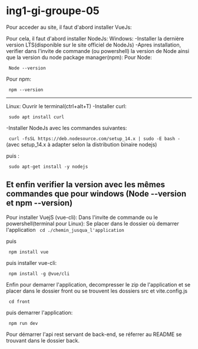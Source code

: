 # ing1-gi-groupe-05
Pour acceder au site, il faut d'abord installer VueJs:

Pour cela, il faut d'abord installer NodeJs:
Windows:
 -Installer la dernière version LTS(disponible sur le site officiel de NodeJs)
 -Apres installation, verifier dans l'invite de commande (ou powershell) la version de Node ainsi que la version du node package manager(npm):
 Pour Node:
 
 ``` Node --version```
 
 Pour npm:
 
 ``` npm --version```
 
----------------------------------------------------------------------------------------------------------------------------------------
Linux: 
 Ouvrir le terminal(ctrl+alt+T) 
 -Installer curl: 
 
 ``` sudo apt install curl```
 
 -Installer NodeJs avec les commandes suivantes:
 
 ``` curl -fsSL https://deb.nodesource.com/setup_14.x | sudo -E bash -```  (avec setup_14.x à adapter selon la distribution binaire nodejs)
 
 puis :
 
 ``` sudo apt-get install -y nodejs```
 
 Et enfin verifier la version avec les mêmes commandes que pour windows (Node --version et  npm --version)
----------------------------------------------------------------------------------------------------------------------------------------
Pour installer VuejS (vue-cli): 
Dans l'invite de commande ou le powershell(terminal pour Linux): Se placer dans le dossier où demarrer l'application 
``` cd ./chemin_jusqua_l'application```

puis

``` npm install vue```

puis installer vue-cli:

``` npm install -g @vue/cli```

Enfin pour demarrer l'application, decompresser le zip de l'application et se placer dans le dossier front ou se trouvent les dossiers src et vite.config.js

``` cd front```

puis demarrer l'application:

``` npm run dev```

Pour démarrer l'api rest servant de back-end, se réferrer au README se trouvant dans le dossier back.
